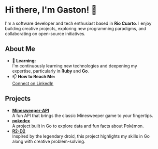# Hi there, I'm Gaston! 👋

I'm a software developer and tech enthusiast based in **Rio Cuarto**. I enjoy building creative projects, exploring new programming paradigms, and collaborating on open-source initiatives.

## About Me

- 🌱 **Learning:**  
  I'm continuously learning new technologies and deepening my expertise, particularly in **Ruby** and **Go**.
- 📫 **How to Reach Me:**  
  [Connect on LinkedIn](https://www.linkedin.com/in/gaston-coria-3820b4b1)

## Projects

- **[Minesweeper-API](https://github.com/gcoria/Minesweeper-API)**  
  A fun API that brings the classic Minesweeper game to your fingertips.
- **[pokedex](https://github.com/gcoria/pokedex)**  
  A project built in Go to explore data and fun facts about Pokémon.
- **[R2-D2](https://github.com/gcoria/R2-D2)**  
  Inspired by the legendary droid, this project highlights my skills in Go along with creative problem-solving.
